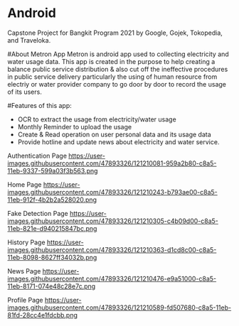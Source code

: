 # Android
Capstone Project for Bangkit Program 2021 by Google, Gojek, Tokopedia, and Traveloka.

#About Metron App
Metron is android app used to collecting electricity and water usage data.
This app is created in the purpose to help creating a balance public service 
distribution & also cut off the ineffective procedures in public service delivery
particularly the using of human resource from electriy or water provider company
to go door by door to record the usage of its users.  


#Features of this app:
- OCR to extract the usage from electricity/water usage
- Monthly Reminder to upload the usage
- Create & Read operation on user personal data and its usage data
- Provide hotline and update news about electricity and water service.

Authentication Page
https://user-images.githubusercontent.com/47893326/121210081-959a2b80-c8a5-11eb-9337-599a03f3b563.png

Home Page
https://user-images.githubusercontent.com/47893326/121210243-b793ae00-c8a5-11eb-912f-4b2b2a528020.png

Fake Detection Page
https://user-images.githubusercontent.com/47893326/121210305-c4b09d00-c8a5-11eb-821e-d940215847bc.png

History Page
https://user-images.githubusercontent.com/47893326/121210363-d1cd8c00-c8a5-11eb-8098-8627ff34032b.png

News Page
https://user-images.githubusercontent.com/47893326/121210476-e9a51000-c8a5-11eb-8171-074e48c28e7c.png

Profile Page
https://user-images.githubusercontent.com/47893326/121210589-fd507680-c8a5-11eb-81fd-28cc4e1fdcbb.png






